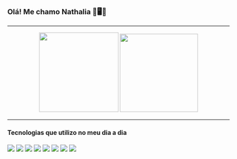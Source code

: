 ### Olá! Me chamo Nathalia 👋🖥️🚀

<hr>
<div align="center">
    <img height=180 src="https://github-readme-stats.vercel.app/api?username=NathaliaTS&show_icons=true&theme=transparent">
    <img height=177 src="https://github-readme-stats.vercel.app/api/top-langs/?username=NathaliaTS&layout=compact">
</div>
<hr>

#### Tecnologias que utilizo no meu dia a dia
<div>
    <img src="https://img.shields.io/badge/Linux-FCC624?style=for-the-badge&logo=linux&logoColor=black">
    <img src="https://img.shields.io/badge/python-3670A0?style=for-the-badge&logo=python&logoColor=ffdd54">
    <img src="https://img.shields.io/badge/kubernetes-%23326ce5.svg?style=for-the-badge&logo=kubernetes&logoColor=white">
    <img src="https://img.shields.io/badge/Amazon_AWS-232F3E?style=for-the-badge&logo=amazon-aws&logoColor=white">
    <img src="https://img.shields.io/badge/microsoft%20azure-0089D6?style=for-the-badge&logo=microsoft-azure&logoColor=white">
    <img src="https://img.shields.io/badge/Terraform-7B42BC.svg?style=for-the-badge&logo=Terraform&logoColor=white">
    <img src="https://img.shields.io/badge/Prometheus-E6522C?style=for-the-badge&logo=Prometheus&logoColor=white">
    <img src="https://img.shields.io/badge/grafana-%23F46800.svg?style=for-the-badge&logo=grafana&logoColor=white">
</div>

